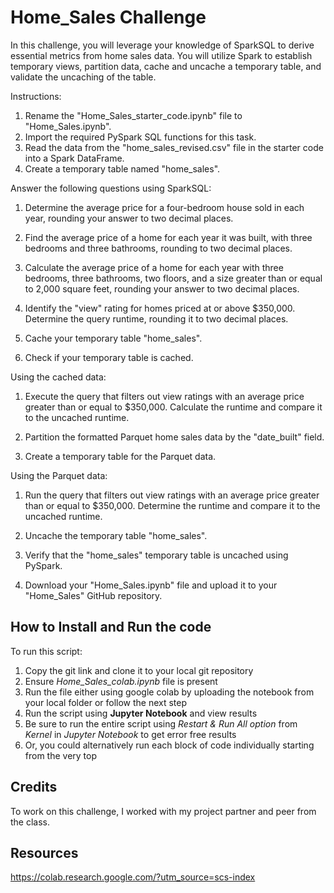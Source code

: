 # Home_Sales Challenge
In this challenge, you will leverage your knowledge of SparkSQL to derive essential metrics from home sales data. You will utilize Spark to establish temporary views, partition data, cache and uncache a temporary table, and validate the uncaching of the table.

Instructions:

1. Rename the "Home_Sales_starter_code.ipynb" file to "Home_Sales.ipynb".
2. Import the required PySpark SQL functions for this task.
3. Read the data from the "home_sales_revised.csv" file in the starter code into a Spark DataFrame.
4. Create a temporary table named "home_sales".

Answer the following questions using SparkSQL:

1. Determine the average price for a four-bedroom house sold in each year, rounding your answer to two decimal places.

2. Find the average price of a home for each year it was built, with three bedrooms and three bathrooms, rounding to two decimal places.

3. Calculate the average price of a home for each year with three bedrooms, three bathrooms, two floors, and a size greater than or equal to 2,000 square feet, rounding your answer to two decimal places.

4. Identify the "view" rating for homes priced at or above $350,000. Determine the query runtime, rounding it to two decimal places.

5. Cache your temporary table "home_sales".

6. Check if your temporary table is cached.

Using the cached data:
1. Execute the query that filters out view ratings with an average price greater than or equal to $350,000. Calculate the runtime and compare it to the uncached runtime.

2. Partition the formatted Parquet home sales data by the "date_built" field.
3. Create a temporary table for the Parquet data.

Using the Parquet data:
1. Run the query that filters out view ratings with an average price greater than or equal to $350,000. Determine the runtime and compare it to the uncached runtime.

2. Uncache the temporary table "home_sales".

3. Verify that the "home_sales" temporary table is uncached using PySpark.

4. Download your "Home_Sales.ipynb" file and upload it to your "Home_Sales" GitHub repository. 

## How to Install and Run the code

To run this script:
1. Copy the git link and clone it to your local git repository
2. Ensure *Home_Sales_colab.ipynb* file is present
3. Run the file either using google colab by uploading the notebook from your local folder or follow the next step
4. Run the script using **Jupyter Notebook** and view results
5. Be sure to run the entire script using *Restart & Run All option* from *Kernel* in *Jupyter Notebook* to get error free results
6. Or, you could alternatively run each block of code individually starting from the very top 

## Credits

To work on this challenge, I worked with my project partner and peer from the class.

## Resources

https://colab.research.google.com/?utm_source=scs-index


